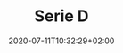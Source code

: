 ---
title: "Serie D"
date: 2020-07-11T10:32:29+02:00
foto: ""
giocatori:
- giocatori/troiano-riccardo/_index.md
- giocatori/fauri-stefano/_index.md
- giocatori/dellai-matteo/_index.md
- giocatori/savoia-fabio/_index.md
- giocatori/trivarelli-giacomo/_index.md
- giocatori/bertoluzza-davide/_index.md
- giocatori/tani-umberto/_index.md
- giocatori/valer-alberto/_index.md
- giocatori/lazzarotto-tommaso/_index.md
- giocatori/claus-christian/_index.md
- giocatori/perenzoni-stefano/_index.md
- giocatori/gambino-lorenzo/_index.md
- giocatori/bevilacqua-federico/_index.md
allenatori:
- allenatori/guastamacchia-fabrizio/_index.md
- allenatori/marco-rizzo-paoli/_index.md
categorie: serie-d
stagioni: 2019-2020
---